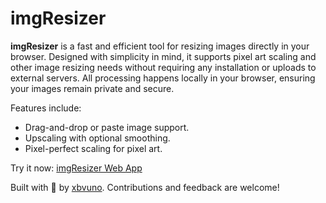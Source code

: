 # imgResizer

**imgResizer** is a fast and efficient tool for resizing images directly in your browser. Designed with simplicity in mind, it supports pixel art scaling and other image resizing needs without requiring any installation or uploads to external servers. All processing happens locally in your browser, ensuring your images remain private and secure.

Features include:
- Drag-and-drop or paste image support.
- Upscaling with optional smoothing.
- Pixel-perfect scaling for pixel art.

Try it now: [imgResizer Web App](https://xbvuno.github.io/imgResizer/)

Built with 💛 by [xbvuno](https://github.com/xbvuno). Contributions and feedback are welcome!